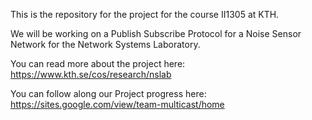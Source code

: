 This is the repository for the project for the course II1305 at KTH.

We will be working on a Publish Subscribe Protocol for a Noise Sensor Network for the Network Systems Laboratory.

You can read more about the project here:
https://www.kth.se/cos/research/nslab

You can follow along our Project progress here:
https://sites.google.com/view/team-multicast/home
